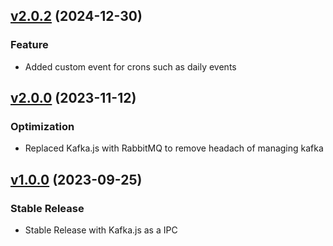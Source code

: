 ## [v2.0.2](https://github.com/MdHusainThekiya/heartBeat/tree/v2.0.2) (2024-12-30)

### Feature

* Added custom event for crons such as daily events

## [v2.0.0](https://github.com/MdHusainThekiya/heartBeat/tree/v2.0.0) (2023-11-12)

### Optimization

* Replaced Kafka.js with RabbitMQ to remove headach of managing kafka

## [v1.0.0](https://github.com/MdHusainThekiya/heartBeat/tree/v1.0.0) (2023-09-25)

### Stable Release

* Stable Release with Kafka.js as a IPC